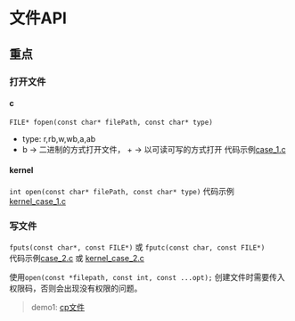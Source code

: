 文件API
===

## 重点
### 打开文件

#### c
`FILE* fopen(const char* filePath, const char* type)`
* type: r,rb,w,wb,a,ab
* b -> 二进制的方式打开文件， + -> 以可读可写的方式打开
代码示例[case_1.c](case_1.c)

#### kernel
`int open(const char* filePath, const char* type)`
代码示例[kernel_case_1.c](kernel_case_1.c)

### 写文件
`fputs(const char*, const FILE*)` 或 `fputc(const char, const FILE*)`  
代码示例[case_2.c](case_2.c) 或 [kernel_case_2.c](kernel_case_2.c)

使用`open(const *filepath, const int, const ...opt);` 创建文件时需要传入权限码，否则会出现没有权限的问题。    

> demo1: [cp文件](case_3.c)